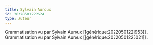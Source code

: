 ```yaml
---
title: Sylvain Auroux
id: 20220501222624
type: Auteur
---
```


Grammatisation vu par Sylvain Auroux [[générique:20220501221953]] .
Grammatisation vu par Sylvain Auroux [[générique:20220501225021]] .